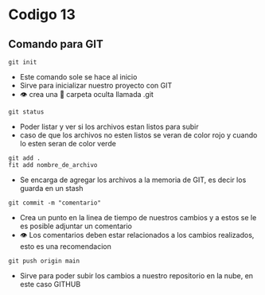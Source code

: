 # Codigo 13

## Comando para GIT

```
git init 
```
- Este comando sole se hace al inicio
- Sirve para inicializar nuestro proyecto con GIT
- :eye: crea una :file_folder: carpeta oculta llamada .git

```
git status 
```
- Poder listar y ver si los archivos estan listos para subir
-  caso de que los archivos no esten listos se veran de color rojo y cuando lo esten seran de color verde

```
git add .
fit add nombre_de_archivo
```
- Se encarga de agregar los archivos a la memoria de GIT, es decir los guarda en un stash

```
git commit -m "comentario"
```
- Crea un punto en la linea de tiempo de nuestros cambios y a estos se le es posible adjuntar un comentario
- :eye: Los comentarios deben estar relacionados a los cambios realizados, esto es una recomendacion

```
git push origin main
```
- Sirve para poder subir los cambios a nuestro repositorio en la nube, en este caso GITHUB
